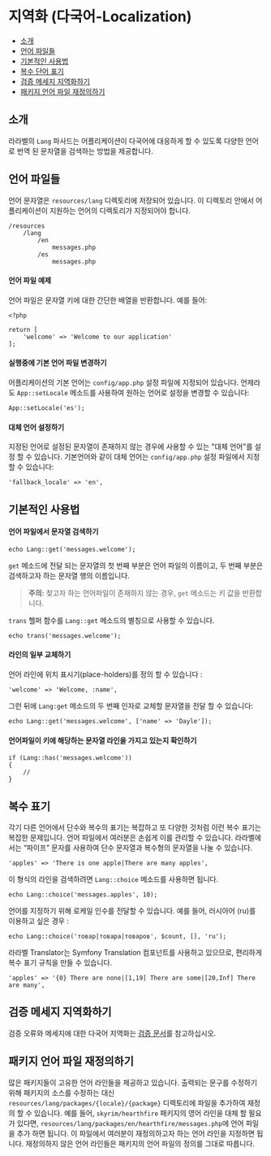 # 지역화 (다국어-Localization)

- [소개](#introduction)
- [언어 파일들](#language-files)
- [기본적인 사용법](#basic-usage)
- [복수 단어 표기](#pluralization)
- [검증 메세지 지역화하기](#validation)
- [패키지 언어 파일 재정의하기](#overriding-package-language-files)

<a name="introduction"></a>
## 소개 

라라벨의 `Lang` 파사드는 어플리케이션이 다국어에 대응하게 할 수 있도록 다양한 언어로 번역 된 문자열을 검색하는 방법을 제공합니다.

<a name="language-files"></a>
## 언어 파일들

언어 문자열은 `resources/lang` 디렉토리에 저장되어 있습니다. 이 디렉토리 안에서 어플리케이션이 지원하는 언어의 디렉토리가 지정되어야 합니다. 

	/resources
		/lang
			/en
				messages.php
			/es
				messages.php

#### 언어 파일 예제

언어 파일은 문자열 키에 대한 간단한 배열을 반환합니다. 예를 들어:

	<?php

	return [
		'welcome' => 'Welcome to our application'
	];

#### 실행중에 기본 언어 파일 변경하기

어플리케이션의 기본 언어는 `config/app.php` 설정 파일에 지정되어 있습니다. 언제라도 `App::setLocale` 메소드를 사용하여 원하는 언어로 설정을 변경할 수 있습니다:

	App::setLocale('es');

#### 대체 언어 설정하기

지정된 언어로 설정된 문자열이 존재하지 않는 경우에 사용할 수 있는 "대체 언어"를 설정 할 수 있습니다. 기본언어와 같이 대체 언어는 `config/app.php` 설정 파일에서 지정할 수 있습니다:

	'fallback_locale' => 'en',

<a name="basic-usage"></a>
## 기본적인 사용법

#### 언어 파일에서 문자열 검색하기

	echo Lang::get('messages.welcome');

`get` 메소드에 전달 되는 문자열의 첫 번째 부분은 언어 파일의 이름이고, 두 번째 부분은 검색하고자 하는 문자열 행의 이름입니다.

> **주의:** 찾고자 하는 언어파일이 존재하지 않는 경우, `get` 메소드는 키 값을 반환합니다. 

`trans` 헬퍼 함수를 `Lang::get` 메소드의 별칭으로 사용할 수 있습니다. 

	echo trans('messages.welcome');

#### 라인의 일부 교체하기

언어 라인에 위치 표시기(place-holders)를 정의 할 수 있습니다 :

	'welcome' => 'Welcome, :name',

그런 뒤에 `Lang:get` 메소드의 두 번째 인자로 교체할 문자열을 전달 할 수 있습니다:

	echo Lang::get('messages.welcome', ['name' => 'Dayle']);

#### 언어파일이 키에 해당하는 문자열 라인을 가지고 있는지 확인하기

	if (Lang::has('messages.welcome'))
	{
		//
	}

<a name="pluralization"></a>
## 복수 표기

각기 다른 언어에서 단수와 복수의 표기는 복잡하고 또 다양한 것처럼 이런 복수 표기는 복잡한 문제입니다. 언어 파일에서 여러분은 손쉽게 이를 관리할 수 있습니다. 라라벨에서는 “파이프” 문자를 사용하여 단수 문자열과 복수형의 문자열을 나눌 수 있습니다.

	'apples' => 'There is one apple|There are many apples',

이 형식의 라인을 검색하려면 `Lang::choice` 메소드를 사용하면 됩니다. 

	echo Lang::choice('messages.apples', 10);

언어를 지정하기 위해 로케일 인수를 전달할 수 있습니다. 예를 들어, 러시아어 (ru)를 이용하고 싶은 경우 :

	echo Lang::choice('товар|товара|товаров', $count, [], 'ru');

라라벨 Translator는 Symfony Translation 컴포넌트를 사용하고 있으므로, 편리하게 복수 표기 규칙을 만들 수 있습니다.

	'apples' => '{0} There are none|[1,19] There are some|[20,Inf] There are many',


<a name="validation"></a>
## 검증 메세지 지역화하기

검증 오류와 메세지에 대한 다국어 지역화는 <a href="/docs/5.0/validation#localization">검증 문서</a>를 참고하십시오. 

<a name="overriding-package-language-files"></a>
## 패키지 언어 파일 재정의하기

많은 패키지들이 고유한 언어 라인들을 제공하고 있습니다. 출력되는 문구를 수정하기 위해 패키지의 소스를 수정하는 대신 `resources/lang/packages/{locale}/{package}` 디렉토리에 파일을 추가하여 재정의 할 수 있습니다. 예를 들어, `skyrim/hearthfire` 패키지의 영어 라인을 대체 할 필요가 있다면, `resources/lang/packages/en/hearthfire/messages.php`에 언어 파일을 추가 하면 됩니다. 이 파일에서 여러분이 재정의하고자 하는 언어 라인을 지정하면 됩니다. 재정의하지 않은 언어 라인들은 패키지의 언어 파일의 정의를 그대로 따릅니다. 

